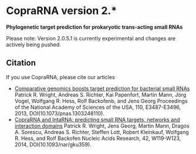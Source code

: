 # CopraRNA version 2.*

**Phylogenetic target prediction for prokaryotic trans-acting small RNAs**

Please note: Version 2.0.5.1 is currently experimental and changes are actively being pushed.

## Citation
If you use CopraRNA, please cite our articles
- [Comparative genomics boosts target prediction for bacterial small RNAs](http://dx.doi.org/10.1073/pnas.1303248110)
  Patrick R. Wright, Andreas S. Richter, Kai Papenfort, Martin Mann, Jörg Vogel, Wolfgang R. Hess, Rolf Backofenb, and Jens Georg
  Proceedings of the National Academy of Sciences of the USA, 110, E3487-E3496, 2013, DOI(10.1073/pnas.1303248110).
- [CopraRNA and IntaRNA: predicting small RNA targets, networks and interaction domains](http://dx.doi.org/10.1093/nar/gku359)
  Patrick R. Wright, Jens Georg, Martin Mann, Dragos A. Sorescu, Andreas S. Richter, Steffen Lott, Robert Kleinkauf, Wolfgang R. Hess, and Rolf Backofen
  Nucleic Acids Research, 42, W119-W123, 2014, DOI(10.1093/nar/gku359).


